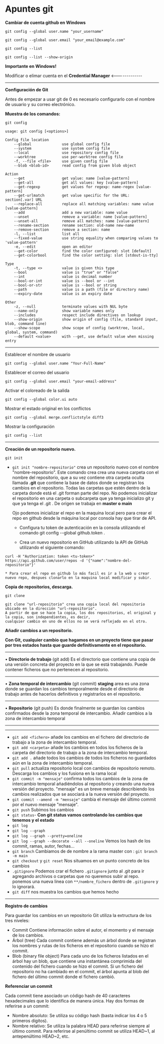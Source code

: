 # Apuntes git

**Cambiar de cuenta github en Windows**

`git config --global user.name "your_username"`	

`git config --global user.email "your_email@example.com"`

`git config --list`

`git config --list --show-origin`

**Importante en Windows!**

Modificar o elimar cuenta en el **Credential Manager**  <-------------

________________________________________

**Configuración de Git**

Antes de empezar a usar git de 0 es necesario configurarlo con el nombre de usuario y su correo electrónico.

**Muestra de los comandos:**

`git config`

```
usage: git config [<options>]

Config file location
    --global              use global config file
    --system              use system config file
    --local               use repository config file
    --worktree            use per-worktree config file
    -f, --file <file>     use given config file
    --blob <blob-id>      read config from given blob object

Action
    --get                 get value: name [value-pattern]
    --get-all             get all values: key [value-pattern]
    --get-regexp          get values for regexp: name-regex [value-pattern]
    --get-urlmatch        get value specific for the URL: section[.var] URL
    --replace-all         replace all matching variables: name value [value-pattern]
    --add                 add a new variable: name value
    --unset               remove a variable: name [value-pattern]
    --unset-all           remove all matches: name [value-pattern]
    --rename-section      rename section: old-name new-name
    --remove-section      remove a section: name
    -l, --list            list all
    --fixed-value         use string equality when comparing values to 'value-pattern'
    -e, --edit            open an editor
    --get-color           find the color configured: slot [default]
    --get-colorbool       find the color setting: slot [stdout-is-tty]

Type
    -t, --type <>         value is given this type
    --bool                value is "true" or "false"
    --int                 value is decimal number
    --bool-or-int         value is --bool or --int
    --bool-or-str         value is --bool or string
    --path                value is a path (file or directory name)
    --expiry-date         value is an expiry date

Other
    -z, --null            terminate values with NUL byte
    --name-only           show variable names only
    --includes            respect include directives on lookup
    --show-origin         show origin of config (file, standard input, blob, command line)
    --show-scope          show scope of config (worktree, local, global, system, command)
    --default <value>     with --get, use default value when missing entry
```
________________________________________

Establecer el nombre de usuario

`git config --global user.name "Your-Full-Name"`

Establecer el correo del usuario

`git config --global user.email "your-email-address"`

Activar el coloreado de la salida

`git config --global color.ui auto`

Mostrar el estado original en los conflictos

`git config --global merge.conflictstyle diff3`

Mostrar la configuración

`git config --list`

________________________________________

**Creación de un repositorio nuevo.**

`git init`

- `git init "nombre-repositorio"` crea un repositorio nuevo con el nombre "nombre-repositorio".
    Este comando crea crea una nueva carpeta con el nombre del repositorio, que a su vez contiene otra carpeta oculta llamada **.git** que contiene la base de datos donde se registran los cambios en el repositorio.
    Todas las carpetas que estén dentro de la carpeta donde está el .git forman parte del repo.
    No podemos inicializar el repositorio en una carpeta o subcarpeta que ya tenga inicializo git y que ya tenga el .git . 
    De origen se trabaja en **master o main**

    Ojo podemos inicializar el repo en la maquina local pero para crear el repo en github desde la máquina local por consola hay que tirar de API.
    - Configura tu token de autenticación en la consola utilizando el comando git config --global github.token <tu-token>.

    - Crea un nuevo repositorio en GitHub utilizando la API de GitHub utilizando el siguiente comando:

`curl -H "Authorization: token <tu-token>" https://api.github.com/user/repos -d '{"name":"nombre-del-repositorio"}'`
    
    * Para crear el repo en github lo más facil es ir a la web u crear nuevo repo, despues clonarlo en la maquina local modificar y subir.
**Copia de repositorios, descarga.**

`git clone`

	git clone "url-repositorio" crea una copia local del repositorio ubicado en la dirección "url-repositorio".
	A partir de que se hace la copia, los dos repositorios, el original y la copia, son independientes, es decir, 
	cualquier cambio en uno de ellos no se verá reflejado en el otro.
        
**Añadir cambios a un repositorio.**

**Con Git, cualquier cambio que hagamos en un proyecto tiene que pasar por tres estados hasta que guarde definitivamente en el repositorio.**

________________________________________
•	**Directorio de trabajo** (git add) Es el directorio que contiene una copia de una versión concreta del proyecto en la que se está trabajando. Puede contener ficheros que no pertenecen al repositorio.
________________________________________
•	**Zona temporal de intercambio** (git commit) **staging** area  es una zona donde se guardan los cambios temporalmente desde el directorio de trabajo antes de hacerlos definitivos y registrarlos en el repositorio.
________________________________________
•	**Repositorio** (git push) Es donde finalmente se guardan los cambios confirmados desde la zona temporal de intercambio.
Añadir cambios a la zona de intercambio temporal
________________________________________


________________________________________________________________________________________________________________________
- `git add <fichero>` añade los cambios en el fichero <fichero> del directorio de trabajo a la zona de intercambio temporal.
- `git add <carpeta>` añade los cambios en todos los ficheros de la carpeta <carpeta> del directorio de trabajo a la zona de intercambio temporal.
- `git add .` añade todos los cambios de todos los ficheros no guardados aún en la zona de intercambio temporal.
- `git pull` actualiza repositorio local con cambios de repositorio remoto. Descarga los cambios y los fusiona en la rama local
- `git commit -m "mensaje"` confirma todos los cambios de la zona de intercambio temporal añadiéndolos al repositorio y creando una nueva versión del proyecto. "mensaje" es un breve mensaje describiendo los cambios realizados que se asociará a la nueva versión del proyecto.
- `git commit --amend -m "mensaje"` cambia el mensaje del último commit por el nuevo mensaje "mensaje".
- `git push` Subimos los cambios
- `git status`- **Con git status vamos controlando los cambios que tenemos y el estado**
- `git log`
- `git log --graph`
- `git log --graph --pretty=oneline`
- `git log --graph --decorate --all --oneline`  Vemos los hash de los commit, ramas, autor, fechas...
- `git branch` Cambiamos de de nombre a la rama master con : `git branch -m main`
- `git checkout` y `git reset` Nos situamos en un punto concreto de los cambios
- `.gitignore`  Podemos crar el fichero `.gitignore` junto al .git para ir agregando archivos o carpetas que no queremos subir al repo. ponemos una nueva linea con  `**/nombre_fichero` dentro de `.gitignore` y lo ignorará.
- `git diff` nos muestra los cambios que hemos hecho  
________________________________________________________________________________________________________________________

**Registro de cambios**



Para guardar los cambios en un repositorio Git utiliza la extructura de los tres niveles:

- Commit Contiene información sobre el autor, el momento y el mensaje de los cambios.
- Árbol (tree) Cada commit contiene además un árbol donde se registran los nombres y rutas de los ficheros en el repositorio cuando se hizo el commit.
- Blob (binary file object) Para cada uno de los ficheros listados en el árbol hay un blob, que contiene una instantánea comprimida del contenido del fichero cuando se hizo el commit.
Si un fichero del repositorio no ha cambiado en el commit, el árbol apunta al blob del fichero del último commit donde el fichero cambió.

**Referenciar un commit**

Cada commit tiene asociado un código hash de 40 caracteres hexadecimales que lo identifica de manera única. Hay dos formas de referirse a un commit:
- Nombre absoluto: Se utiliza su código hash (basta indicar los 4 o 5 primeros dígitos).
- Nombre relativo: Se utiliza la palabra HEAD para referirse siempre al último commit. Para referirse al penúltimo commit se utiliza HEAD~1, al antepenúltimo HEAD~2, etc.
